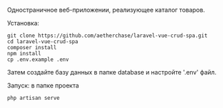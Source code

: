 Одностраничное веб-приложении, реализующее каталог товаров.

Установка:

```
git clone https://github.com/aetherchase/laravel-vue-crud-spa.git
cd laravel-vue-crud-spa
composer install
npm install
cp .env.example .env
```
Затем создайте базу данных в папке database и настройте '.env' файл.

Запуск:
в папке проекта
```
php artisan serve
```
